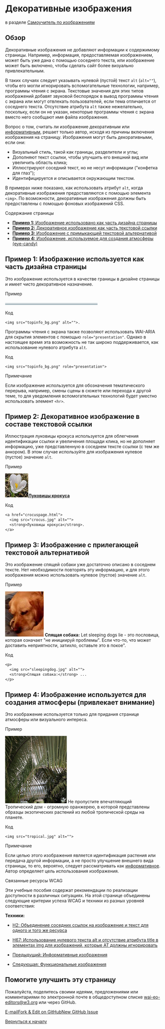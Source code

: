 Декоративные изображения
=================

в разделе [Самоучитель по изображениям](https://www.w3.org/WAI/tutorials/images/)

Обзор
--------

Декоративные изображения не добавляют информации к содержимому страницы. Например, информация, предоставляемая изображением, может быть уже дана с помощью соседнего текста, или изображение может быть включено, чтобы сделать сайт более визуально привлекательным.

В таких случаях следует указывать нулевой (пустой) текст `alt` (`alt=""`), чтобы его могли игнорировать вспомогательные технологии, например, программы чтения с экрана. Текстовые значения для этих типов изображений добавят звуковой беспорядок в вывод программы чтения с экрана или могут отвлекать пользователей, если тема отличается от соседнего текста. Отсутствие атрибута `alt` также нежелательно, поскольку, если он не указан, некоторые программы чтения с экрана вместо него сообщают имя файла изображения.

Вопрос о том, считать ли изображение декоративным или [информативным](https://www.w3.org/WAI/tutorials/images/informative/), решает только автор, исходя из причины включения изображения на страницу. Изображения могут быть декоративными, если они:

* Визуальный стиль, такой как границы, разделители и углы;
* Дополняют текст ссылки, чтобы улучшить его внешний вид или увеличить область клика;
* Иллюстрируют соседний текст, но не несут информации ("конфетка для глаз");
* Идентифицируется и описывается окружающим текстом.

В примерах ниже показано, как использовать атрибут `alt`, когда декоративные изображения предоставляются с помощью элемента `<img>`. По возможности, декоративные изображения должны быть предоставлены с помощью фоновых изображений CSS.

Содержание страницы

* [**Пример 1:** Изображение использовано как часть дизайна страницы](#example-1-image-used-as-part-of-page-design)
* [**Пример 2:** Декоративное изображение как часть текстовой ссылки](#example-2-decorative-image-as-part-of-a-text-link)
* [**Пример 3:** Изображение с примыкающей текстовой альтернативой](#example-3-image-with-adjacent-text-alternative)
* [**Пример 4:** Изображение, используемое для создания атмосферы (eye-candy)](#example-4-image-used-for-ambiance-eye-candy)

**Пример 1:** Изображение используется как часть дизайна страницы
------------------------------------------------

Это изображение используется в качестве границы в дизайне страницы и имеет чисто декоративное назначение.

Пример

![](images/topinfo_bg.png)

Код

    <img src="topinfo_bg.png" alt="">.


Программы чтения с экрана также позволяют использовать WAI-ARIA для скрытия элементов с помощью `role="presentation"`. Однако в настоящее время эта возможность не так широко поддерживается, как использование нулевого атрибута `alt`.

Код

    <img src="topinfo_bg.png" role="presentation">


Примечание

Если изображение используется для обозначения тематического перерыва, например, смены сцены в сюжете или перехода к другой теме, то для уведомления вспомогательных технологий будет уместно использовать элемент `<hr>`.

**Пример 2:** Декоративное изображение в составе текстовой ссылки
------------------------------------------------------

Иллюстрация луковицы крокуса используется для облегчения идентификации ссылки и увеличения площади клика, но не дополняет информацию, уже представленную в соседнем тексте ссылки (с тем же анкором). В этом случае используйте для изображения нулевое (пустое) значение `alt`.

Пример

[![](images/crocus.jpg)**Луковицы крокуса**](../beyond.html)

Код

    <a href="crocuspage.html">
      <img src="crocus.jpg" alt="">
      <strong>Луковицы крокуса</strong>.
    </a>


**Пример 3:** Изображение с прилегающей текстовой альтернативой
---------------------------------------------------

Это изображение спящей собаки уже достаточно описано в соседнем тексте. Нет необходимости повторять эту информацию, и для этого изображения можно использовать нулевое (пустое) значение `alt`.

Пример

![](images/sleeping.jpg) **Спящая собака:** Let sleeping dogs lie - это пословица, которая означает "не инициируй проблемы". Если что-то, что может доставить неприятности, затихло, оставьте это в покое".

Код

    <p>
      <img src="sleepingdog.jpg" alt="">
      <strong>Спящая собака:</strong> ...
    </p>


**Пример 4:** Изображение используется для создания атмосферы (привлекает внимание)
--------------------------------------------------

Это изображение используется только для придания странице атмосферы или визуального интереса.

Пример

![](images/kew.jpg) Не пропустите впечатляющий Тропический дом - огромную оранжерею, в которой представлены образцы экзотических растений из любой тропической среды на планете.

Код

    <img src="tropical.jpg" alt="">


Примечание

Если целью этого изображения является идентификация растения или передача другой информации, а не просто улучшение внешнего вида страницы, то его, вероятно, следует рассматривать как [информативное](https://www.w3.org/WAI/tutorials/images/informative/). Автор определяет цель использования изображения.

Связанные ресурсы WCAG

Эти учебные пособия содержат рекомендации по реализации доступности в различных ситуациях. На этой странице объединены следующие критерии успеха WCAG и техники из разных уровней соответствия:

**Техники:**

* [H2: Объединение соседних ссылок на изображение и текст для одного и того же ресурса](https://www.w3.org/TR/WCAG20-TECHS/H2)
* [H67: Использование нулевого текста alt и отсутствие атрибута title в элементах img для изображений, которые AT должны игнорировать](https://www.w3.org/TR/WCAG20-TECHS/H67)

* [Предыдущий: Информативные изображения](https://www.w3.org/WAI/tutorials/images/informative/)
* [Следующая: Функциональные изображения](https://www.w3.org/WAI/tutorials/images/functional/)

Помогите улучшить эту страницу
----------------------

Пожалуйста, поделитесь своими идеями, предложениями или комментариями по электронной почте в общедоступном списке [wai-eo-editors@w3.org](mailto:wai-eo-editors@w3.org?subject=%5Ben%5D%20Decorative%20Images&body=%5Bput%20comment%20here...%5D%0A%0A) или через GitHub.

[E-mail](mailto:wai-eo-editors@w3.org?subject=%5Ben%5D%20Decorative%20Images&body=%5Bput%20comment%20here...%5D%0A%0A)[Fork & Edit on GitHub](https://github.com/w3c/wai-tutorials/edit/master-2.0/content/images/decorative.md)[New GitHub Issue](https://github.com/w3c/wai-tutorials/issues/new?template=content-issue.yml&wai-url=https://www.w3.orghttps://www.w3.org/WAI/tutorials/images/decorative/)

[Вернуться к началу](#top)
